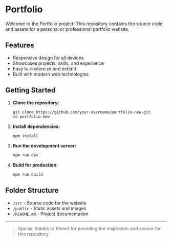 # Portfolio

Welcome to the Portfolio project! This repository contains the source code and assets for a personal or professional portfolio website.

## Features

- Responsive design for all devices
- Showcases projects, skills, and experience
- Easy to customize and extend
- Built with modern web technologies

## Getting Started

1. **Clone the repository:**
    ```bash
    git clone https://github.com/your-username/portfolio-new.git
    cd portfolio-new
    ```

2. **Install dependencies:**
    ```bash
    npm install
    ```

3. **Run the development server:**
    ```bash
    npm run dev
    ```

4. **Build for production:**
    ```bash
    npm run build
    ```

## Folder Structure

- `/src` - Source code for the website
- `/public` - Static assets and images
- `/README.md` - Project documentation

---

> Special thanks to Ahmet for providing the inspiration and source for this repository.